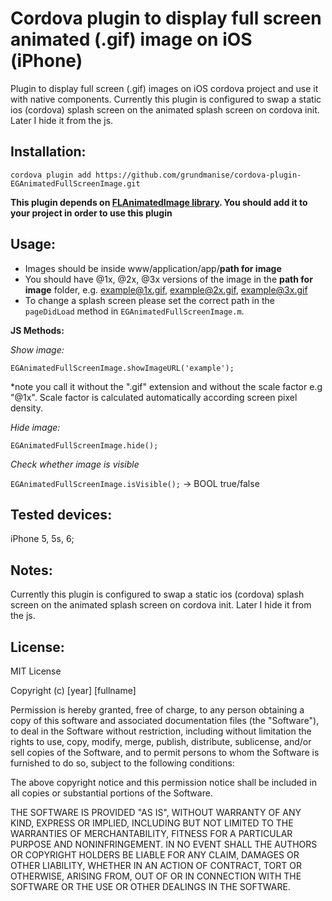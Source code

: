 Cordova plugin to display full screen animated (.gif) image on iOS (iPhone)
===

Plugin to display full screen (.gif) images on iOS cordova project and use it with native components.
Currently this plugin is configured to swap a static ios (cordova) splash screen on the animated splash screen on cordova init.
Later I hide it from the js.

Installation:
---

`cordova plugin add https://github.com/grundmanise/cordova-plugin-EGAnimatedFullScreenImage.git`

**This plugin depends on <a href="https://github.com/Flipboard/FLAnimatedImage">FLAnimatedImage library</a>. You should add it to your project in order to use this plugin**

Usage:
---

 - Images should be inside www/application/app/**path for image**
 - You should have @1x, @2x, @3x versions of the image in the **path for image** folder, e.g. example@1x.gif, example@2x.gif, example@3x.gif
 - To change a splash screen please set the correct path in the `pageDidLoad` method in `EGAnimatedFullScreenImage.m`.

**JS Methods:**

*Show image:*

`EGAnimatedFullScreenImage.showImageURL('example');`

*note you call it without the ".gif" extension and without the scale factor e.g "@1x". Scale factor is calculated automatically according screen pixel density.

*Hide image:*

`EGAnimatedFullScreenImage.hide();`

*Check whether image is visible*

`EGAnimatedFullScreenImage.isVisible();` -> BOOL true/false

Tested devices:
---

iPhone 5, 5s, 6;

Notes:
---

Currently this plugin is configured to swap a static ios (cordova) splash screen on the animated splash screen on cordova init.
Later I hide it from the js.

License:
---
MIT License

Copyright (c) [year] [fullname]

Permission is hereby granted, free of charge, to any person obtaining a copy
of this software and associated documentation files (the "Software"), to deal
in the Software without restriction, including without limitation the rights
to use, copy, modify, merge, publish, distribute, sublicense, and/or sell
copies of the Software, and to permit persons to whom the Software is
furnished to do so, subject to the following conditions:

The above copyright notice and this permission notice shall be included in all
copies or substantial portions of the Software.

THE SOFTWARE IS PROVIDED "AS IS", WITHOUT WARRANTY OF ANY KIND, EXPRESS OR
IMPLIED, INCLUDING BUT NOT LIMITED TO THE WARRANTIES OF MERCHANTABILITY,
FITNESS FOR A PARTICULAR PURPOSE AND NONINFRINGEMENT. IN NO EVENT SHALL THE
AUTHORS OR COPYRIGHT HOLDERS BE LIABLE FOR ANY CLAIM, DAMAGES OR OTHER
LIABILITY, WHETHER IN AN ACTION OF CONTRACT, TORT OR OTHERWISE, ARISING FROM,
OUT OF OR IN CONNECTION WITH THE SOFTWARE OR THE USE OR OTHER DEALINGS IN THE
SOFTWARE.



